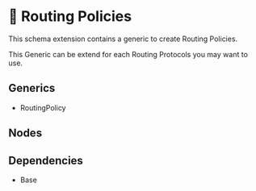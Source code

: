# 🧩 Routing Policies

This schema extension contains a generic to create Routing Policies.

This Generic can be extend for each Routing Protocols you may want to use.


## Generics

- RoutingPolicy

## Nodes


## Dependencies

- Base
